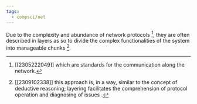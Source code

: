 ```yaml
---
tags:
  - compsci/net
---
```

Due to the complexity and abundance of network protocols [^1], they are often described in layers as so to divide the complex functionalities of the system into manageable chunks [^2].

[^1]: [[2305222049]] which are standards for the communication along the network.
[^2]: [[2309102338]] this approach is, in a way, similar to the concept of deductive reasoning; layering facilitates the comprehension of protocol operation and diagnosing of issues [^3].
[^3]: [[2309271658]] there are inherent issues with networks; it is a man-made structure. 